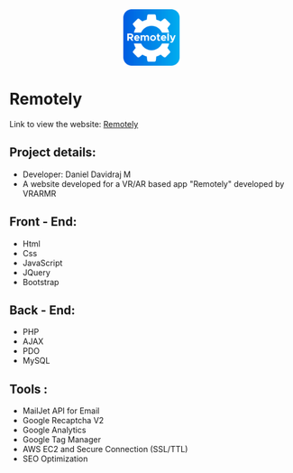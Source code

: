 <div align="center">
<img src="images/icon.png" height="100px" width="100px">
</div>

# Remotely

Link to view the website:
[Remotely](https://remotely.co.in/)

## Project details:

* Developer: Daniel Davidraj M
* A website developed for a VR/AR based app "Remotely" developed by VRARMR

## Front - End:
* Html
* Css
* JavaScript
* JQuery
* Bootstrap
## Back - End:
* PHP
* AJAX
* PDO
* MySQL
## Tools :
* MailJet API for Email
* Google Recaptcha V2
* Google Analytics
* Google Tag Manager
* AWS EC2 and Secure Connection (SSL/TTL)
* SEO Optimization
